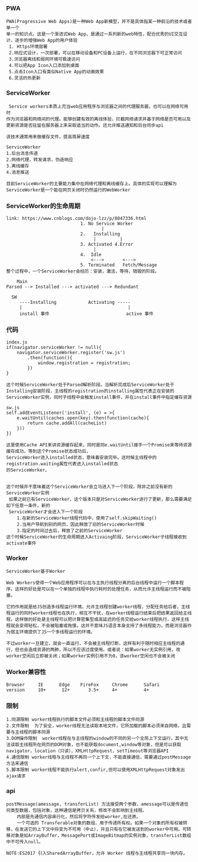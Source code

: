 ### PWA
    PWA(Progressive Web Apps)是一种Web App新模型，并不是具体指某一种前沿的技术或者单一个
    单一的知识点。这是一个渐进式Web App，是通过一系列新的web特性，配合优秀的UI交互设计，逐步的增强Web App的用户体验
     1. Https环境部署
     2.响应式设计，一次部署，可以在移动设备和PC设备上运行，在不同浏览器下可正常访问
     3.浏览器离线和弱网环境可极速访问
     4.可以把App Icon入口添加到桌面
     5.点击Icon入口有类似Native App的动画效果
     6.灵活的热更新


### ServiceWorker
     Service workers本质上充当web应用程序与浏览器之间的代理服务器，也可以在网络可用时
    作为浏览器和网络间的代理。能够创建有效的离线体验，拦截网络请求并基于网络是否可用以及更新资源是否驻留在服务器上来采取适当的动作。还允许推送通知和后台同步api
 
    该技术通常用来做缓存文件，提高首屏速度

    ServiceWorker
    1.后台消息传递
    2.网络代理，转发请求，伪造响应
    3.离线缓存
    4.消息推送

    目前ServiceWorker的主要能力集中在网络代理和离线缓存上。具体的实现可以理解为ServiceWorker是一个能在网页关闭时仍然运行的WebWorker

### ServiceWorker的生命周期
    link: https://www.cnblogs.com/dojo-lzz/p/8047336.html
                                1. No Service Worker
                                        |
                                2.   Installing
                                     |         |
                                3. Activated 4.Error
                                     |
                                4.  Idle
                                    <--->       <--->           
                                5. Terminated   Fetch/Message
    整个过程中，一个ServiceWorker会经历：安装，激活，等待，销毁的阶段。

        Main
    Parsed --> Installed ---> activated ---> Redundant

      SW 
         ----Installing            Activating -----
         |                                        |
         install 事件                             active 事件


### 代码
    index.js
    if(navigator.serviceWorker != null){
        navigator.serviceWorker.register('sw.js')
            .then(function(){
                window.registration = registration;
            })
    }

    这个时候ServiceWorker处于Parsed解析阶段。当解析完成后ServiceWorker处于 Installing安装阶段，主线程的registration的installing属性代表正在安装的ServiceWorker实例，同时子线程中会触发install事件，并在install事件中指定缓存资源

    sw.js
    self.addEventListener('install', (e) = >{
        e.waitUntil(caches.open(key).then(function(cache){
            return cache.addAll(cacheList)
        }))
    })

    这里使用Cache API来讲资源缓存起来，同时是同e.waitUntil接手一个Promise来等待资源缓存成功，等到这个Promise状态成功后，
    ServiceWorker进入installed状态，意味着安装完毕。这时候主线程中的registration.waiting属性代表进入installed状态
    的ServiceWorker。


    这个时候并不意味着这个ServiceWorker会立马进入下一个阶段，除非之前没有新的ServiceWorker实例
     如果之前已有ServiceWorker，这个版本只是对ServiceWorker进行了更新，那么需要满足如下任意一条件，新的
     ServiceWorker才会进入下一个阶段
        1.在新的ServiceWorker线程代码中，使用了self.skipWaiting()
        2.当用户导航到别的网页，因此释放了旧的ServiceWorker时候
        3.指定的时间过去后，释放了之前的ServiceWorker
    这个时候ServiceWorker的生命周期进入Activaing阶段，ServiceWorker子线程接收到activate事件


### Worker
    ServiceWorker基于Worker

    Web Workers使得一个Web应用程序可以在与主执行线程分离的后台线程中运行一个脚本程序。这样的好处是可以在一个单独的线程中执行耗时的处理任务，从而允许主线程运行而不被阻塞。

    它的作用就是给JS创造多线程运行环境，允许主线程创建worker线程，分配任务给后者，主线程运行的同时worker线程也在执行，相互不干扰，在worker线程运行结束后把结果返回给主线程。这样做的好处是主线程可以把计算密集型或高延迟的任务交给worker线程执行，这样主线程就会变得轻松，不会被阻塞或拖慢。这并不意味JS语言本身支持了多线程能力，而是浏览器作为宿主环境提供了JS一个多线程运行的环境。

    不过worker一旦建立，就会一直运行，不会被主线程打断，这样有利于随时相应主线程的通行，但也会造成资源的两肺，所以不应该过度使用。或者说：如果worker无实例引用，改worker空闲后立即被关闭；如果worker实例引用不为0，该worker空闲也不会被关闭

### Worker兼容性
    Browser	    IE	    Edge	FireFox	    Chrome	    Safari
    version	    10+	     12+	   3.5+	    4+	        4+


### 限制
    1.同源限制 worker线程执行的脚本文件必须和主线程的脚本文件同源
    2.文件限制  为了安全，worker线程无法读取本地文件，它所加载的脚本必须来自网络，且需要与主线程的脚本同源
    3.DOM操作限制  worker线程在与主线程的window的不同的另一个全局上下文运行，其中无法读取主线程所在网页的DOM对象，也不能获取document,window等对象，但是可以获取navigator，location（只读），XMLHttpRequest，setTimeout等浏览器API
    4.通信限制 worker线程与主线程不再同一个上下文，不能直接通信，需要通过postMessage方法来通信
    5.脚本限制 worker线程不能执行alert,confir,但可以使用XMLHttpRequest对象发出ajax请求

### api
    postMessage(amessage, transferList) 方法接受两个参数，amessage可以是传递任何类型数据，包括对象，这种通信是拷贝关系，修改不会影响到主线程。
        内部是先通信内容串行化，然后将字符传发给worker,在还原。
        一个可选的 Transferable对象的数组，用于传递所有权。如果一个对象的所有权被转移，在发送它的上下文中将变为不可用（中止），并且只有在它被发送到的worker中可用。可转移对象是如ArrayBuffer，MessagePort或ImageBitmap的实例对象，transferList数组中不可传入null。
    
    NOTE:ES2017 引入SharedArrayBuffer，允许 Worker 线程与主线程共享同一块内存。